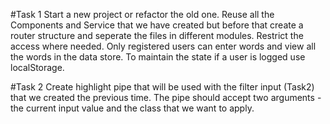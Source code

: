 #Task 1
Start a new project or refactor the old one. Reuse all the Components and Service that we have created but before that create a router structure and seperate the files in different modules. Restrict the access where needed. Only registered users can enter words and view all the words in the data store. To maintain the state if a user is logged use localStorage.

#Task 2
Create highlight pipe that will be used with the filter input (Task2) that we created the previous time. The pipe should accept two arguments - the current input value and the class that we want to apply. 